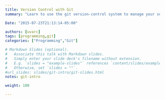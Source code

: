 ```yaml
---
title: Version Control with Git
summary: "Learn to use the git version-control system to manage your software projects.  Back up your projects on GitHub."

Date: "2015-07-23T21:13:14-05:00"

authors: [uvarc]
tags: [programming,git]
categories: ["Programming","Git"]

# Markdown Slides (optional).
#   Associate this talk with Markdown slides.
#   Simply enter your slide deck's filename without extension.
#   E.g. `slides = "example-slides"` references `content/slides/example-slides.md`.
#   Otherwise, set `slides = ""`.
#url_slides: slides/git-intro/git-slides.html
notes: git-intro

weight: 100

---
```


